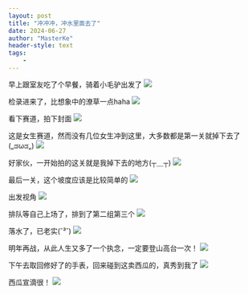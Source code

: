 ```yaml
---
layout: post
title: "冲冲冲，冲水里面去了"
date: 2024-06-27
author: "MasterKe"
header-style: text
tags:
    - 
---
```


早上跟室友吃了个早餐，骑着小毛驴出发了
![](https://masterke-picture.oss-cn-hangzhou.aliyuncs.com/2024/06/30/17197410713086.jpg)

检录进来了，比想象中的潦草一点haha
![](https://masterke-picture.oss-cn-hangzhou.aliyuncs.com/2024/06/30/17197410713745.jpg)

看下赛道，拍下封面
![](https://masterke-picture.oss-cn-hangzhou.aliyuncs.com/2024/06/30/17197410714857.jpg)

这是女生赛道，然而没有几位女生冲到这里，大多数都是第一关就掉下去了(„ಡωಡ„)
![](https://masterke-picture.oss-cn-hangzhou.aliyuncs.com/2024/06/30/17197410715985.jpg)

好家伙，一开始拍的这关就是我掉下去的地方(┬＿┬)
![](https://masterke-picture.oss-cn-hangzhou.aliyuncs.com/2024/06/30/17197410717489.jpg)

最后一关，这个坡度应该是比较简单的
![](https://masterke-picture.oss-cn-hangzhou.aliyuncs.com/2024/06/30/17197410718197.jpg)

出发视角
![](https://masterke-picture.oss-cn-hangzhou.aliyuncs.com/2024/06/30/17197410719761.jpg)

排队等自己上场了，排到了第二组第三个
![](https://masterke-picture.oss-cn-hangzhou.aliyuncs.com/2024/06/30/17197410720988.jpg)

落水了，已老实(˘³˘)
![](https://masterke-picture.oss-cn-hangzhou.aliyuncs.com/2024/06/30/17197410722669.jpg)

明年再战，从此人生又多了一个执念，一定要登山高台一次！
![](https://masterke-picture.oss-cn-hangzhou.aliyuncs.com/2024/06/30/17197410724080.jpg)

下午去取回修好了的手表，回来碰到这卖西瓜的，真秀到我了
![](https://masterke-picture.oss-cn-hangzhou.aliyuncs.com/2024/06/30/17197410725274.jpg)

西瓜宣滴很！
![](https://masterke-picture.oss-cn-hangzhou.aliyuncs.com/2024/06/30/17197410726359.jpg)

